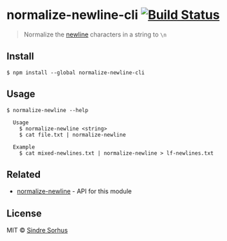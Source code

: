 # normalize-newline-cli [![Build Status](https://travis-ci.org/sindresorhus/normalize-newline-cli.svg?branch=master)](https://travis-ci.org/sindresorhus/normalize-newline-cli)

> Normalize the [newline](http://en.wikipedia.org/wiki/Newline) characters in a string to `\n`


## Install

```
$ npm install --global normalize-newline-cli
```


## Usage

```
$ normalize-newline --help

  Usage
    $ normalize-newline <string>
    $ cat file.txt | normalize-newline

  Example
    $ cat mixed-newlines.txt | normalize-newline > lf-newlines.txt
```


## Related

- [normalize-newline](https://github.com/sindresorhus/normalize-newline) - API for this module


## License

MIT © [Sindre Sorhus](https://sindresorhus.com)
